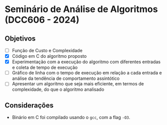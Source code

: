 # Seminário de Análise de Algoritmos (DCC606 - 2024)

## Objetivos

- [ ] Função de Custo e Complexidade
- [x] Código em C do algoritmo proposto
- [x] Experimentação com a execução do algoritmo com diferentes entradas e coleta de tempo de execução
- [ ] Gráfico de linha com o tempo de execução em relação a cada entrada e análise da tendência de comportamento assintótico
- [ ] Apresentar um algoritmo que seja mais eficiente, em termos de complexidade, do que o algoritmo analisado

## Considerações

- Binário em C foi compilado usando o `gcc`, com a flag `-O3`.

